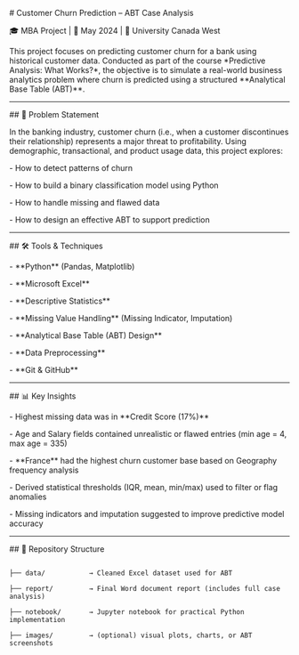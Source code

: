 \# Customer Churn Prediction – ABT Case Analysis



🎓 MBA Project | 📅 May 2024 | 🏫 University Canada West



This project focuses on predicting customer churn for a bank using historical customer data. Conducted as part of the course \*Predictive Analysis: What Works?\*, the objective is to simulate a real-world business analytics problem where churn is predicted using a structured \*\*Analytical Base Table (ABT)\*\*.



---



\## 🧠 Problem Statement



In the banking industry, customer churn (i.e., when a customer discontinues their relationship) represents a major threat to profitability. Using demographic, transactional, and product usage data, this project explores:



\- How to detect patterns of churn

\- How to build a binary classification model using Python

\- How to handle missing and flawed data

\- How to design an effective ABT to support prediction



---



\## 🛠 Tools \& Techniques



\- \*\*Python\*\* (Pandas, Matplotlib)

\- \*\*Microsoft Excel\*\*

\- \*\*Descriptive Statistics\*\*

\- \*\*Missing Value Handling\*\* (Missing Indicator, Imputation)

\- \*\*Analytical Base Table (ABT) Design\*\*

\- \*\*Data Preprocessing\*\*

\- \*\*Git \& GitHub\*\*



---



\## 📊 Key Insights



\- Highest missing data was in \*\*Credit Score (17%)\*\*

\- Age and Salary fields contained unrealistic or flawed entries (min age = 4, max age = 335)

\- \*\*France\*\* had the highest churn customer base based on Geography frequency analysis

\- Derived statistical thresholds (IQR, mean, min/max) used to filter or flag anomalies

\- Missing indicators and imputation suggested to improve predictive model accuracy



---



\## 📁 Repository Structure



```text

├── data/           → Cleaned Excel dataset used for ABT

├── report/         → Final Word document report (includes full case analysis)

├── notebook/       → Jupyter notebook for practical Python implementation

├── images/         → (optional) visual plots, charts, or ABT screenshots




